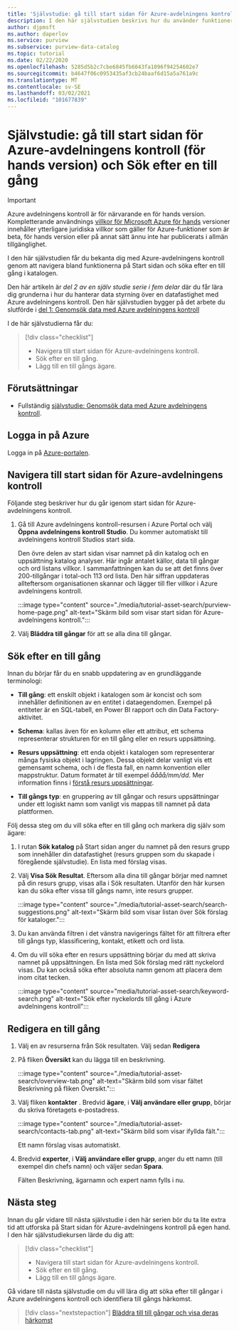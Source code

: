 ```yaml
---
title: 'Självstudie: gå till start sidan för Azure-avdelningens kontroll och Sök efter en till gång'
description: I den här självstudien beskrivs hur du använder funktioner på Start sidan för Azure-avdelningens kontroll och söker i katalogen.
author: djpmsft
ms.author: daperlov
ms.service: purview
ms.subservice: purview-data-catalog
ms.topic: tutorial
ms.date: 02/22/2020
ms.openlocfilehash: 5285d5b2c7cbe6845fb6043fa1096f94254602e7
ms.sourcegitcommit: b4647f06c0953435af3cb24baaf6d15a5a761a9c
ms.translationtype: MT
ms.contentlocale: sv-SE
ms.lasthandoff: 03/02/2021
ms.locfileid: "101677839"
---
```

# <a name="tutorial-navigate-the-azure-purview-preview-home-page-and-search-for-an-asset"></a>Självstudie: gå till start sidan för Azure-avdelningens kontroll (för hands version) och Sök efter en till gång

> [!IMPORTANT]
> Azure avdelningens kontroll är för närvarande en för hands version. Kompletterande användnings [villkor för Microsoft Azure för hands](https://azure.microsoft.com/support/legal/preview-supplemental-terms/) versioner innehåller ytterligare juridiska villkor som gäller för Azure-funktioner som är beta, för hands version eller på annat sätt ännu inte har publicerats i allmän tillgänglighet.

I den här självstudien får du bekanta dig med Azure-avdelningens kontroll genom att navigera bland funktionerna på Start sidan och söka efter en till gång i katalogen.

Den här artikeln är *del 2 av en själv studie serie i fem delar* där du får lära dig grunderna i hur du hanterar data styrning över en datafastighet med Azure avdelningens kontroll. Den här självstudien bygger på det arbete du slutförde i [del 1: Genomsök data med Azure avdelningens kontroll](tutorial-scan-data.md)

I de här självstudierna får du:

> [!div class="checklist"]
>
> * Navigera till start sidan för Azure-avdelningens kontroll.
> * Sök efter en till gång.
> * Lägg till en till gångs ägare.

## <a name="prerequisites"></a>Förutsättningar

* Fullständig [självstudie: Genomsök data med Azure avdelningens kontroll](tutorial-scan-data.md).

## <a name="sign-in-to-azure"></a>Logga in på Azure

Logga in på [Azure-portalen](https://portal.azure.com).

## <a name="navigate-the-azure-purview-home-page"></a>Navigera till start sidan för Azure-avdelningens kontroll

Följande steg beskriver hur du går igenom start sidan för Azure-avdelningens kontroll.

1. Gå till Azure avdelningens kontroll-resursen i Azure Portal och välj **Öppna avdelningens kontroll Studio**. Du kommer automatiskt till avdelningens kontroll Studios start sida.

   Den övre delen av start sidan visar namnet på din katalog och en uppsättning katalog analyser. Här ingår antalet källor, data till gångar och ord listans villkor. I sammanfattningen kan du se att det finns över 200-tillgångar i total-och 113 ord lista. Den här siffran uppdateras allteftersom organisationen skannar och lägger till fler villkor i Azure avdelningens kontroll.

   :::image type="content" source="./media/tutorial-asset-search/purview-home-page.png" alt-text="Skärm bild som visar start sidan för Azure-avdelningens kontroll.":::

1. Välj **Bläddra till gångar** för att se alla dina till gångar.

## <a name="search-for-an-asset"></a>Sök efter en till gång

Innan du börjar får du en snabb uppdatering av en grundläggande terminologi:

* **Till gång**: ett enskilt objekt i katalogen som är koncist och som innehåller definitionen av en entitet i dataegendomen. Exempel på entiteter är en SQL-tabell, en Power BI rapport och din Data Factory-aktivitet.
  
* **Schema**: kallas även för en kolumn eller ett attribut, ett schema representerar strukturen för en till gång eller en resurs uppsättning.

* **Resurs uppsättning**: ett enda objekt i katalogen som representerar många fysiska objekt i lagringen. Dessa objekt delar vanligt vis ett gemensamt schema, och i de flesta fall, en namn konvention eller mappstruktur. Datum formatet är till exempel *åååå/mm/dd*. Mer information finns i [förstå resurs uppsättningar](concept-resource-sets.md).

* **Till gångs typ**: en gruppering av till gångar och resurs uppsättningar under ett logiskt namn som vanligt vis mappas till namnet på data plattformen.

Följ dessa steg om du vill söka efter en till gång och markera dig själv som ägare:

1. I rutan **Sök katalog** på Start sidan anger du namnet på den resurs grupp som innehåller din datafastighet (resurs gruppen som du skapade i föregående självstudie). En lista med förslag visas.

1. Välj **Visa Sök Resultat**. Eftersom alla dina till gångar börjar med namnet på din resurs grupp, visas alla i Sök resultaten. Utanför den här kursen kan du söka efter vissa till gångs namn, inte resurs grupper.

    :::image type="content" source="./media/tutorial-asset-search/search-suggestions.png" alt-text="Skärm bild som visar listan över Sök förslag för kataloger.":::

1. Du kan använda filtren i det vänstra navigerings fältet för att filtrera efter till gångs typ, klassificering, kontakt, etikett och ord lista.

1. Om du vill söka efter en resurs uppsättning börjar du med att skriva namnet på uppsättningen. En lista med Sök förslag med rätt nyckelord visas. Du kan också söka efter absoluta namn genom att placera dem inom citat tecken.

   :::image type="content" source="media/tutorial-asset-search/keyword-search.png" alt-text="Sök efter nyckelords till gång i Azure avdelningens kontroll":::

## <a name="edit-an-asset"></a>Redigera en till gång

1. Välj en av resurserna från Sök resultaten. Välj sedan **Redigera**

1. På fliken **Översikt** kan du lägga till en beskrivning.

    :::image type="content" source="./media/tutorial-asset-search/overview-tab.png" alt-text="Skärm bild som visar fältet Beskrivning på fliken Översikt.":::

1. Välj fliken **kontakter** . Bredvid **ägare**, i **Välj användare eller grupp**, börjar du skriva företagets e-postadress.

    :::image type="content" source="./media/tutorial-asset-search/contacts-tab.png" alt-text="Skärm bild som visar ifyllda fält.":::

    Ett namn förslag visas automatiskt.

1. Bredvid **experter**, i **Välj användare eller grupp**, anger du ett namn (till exempel din chefs namn) och väljer sedan **Spara**.

    Fälten Beskrivning, ägarnamn och expert namn fylls i nu.

## <a name="next-steps"></a>Nästa steg

Innan du går vidare till nästa självstudie i den här serien bör du ta lite extra tid att utforska på Start sidan för Azure-avdelningens kontroll på egen hand. I den här självstudiekursen lärde du dig att:

> [!div class="checklist"]
>
> * Navigera till start sidan för Azure-avdelningens kontroll.
> * Sök efter en till gång.
> * Lägg till en till gångs ägare.

Gå vidare till nästa självstudie om du vill lära dig att söka efter till gångar i Azure avdelningens kontroll och identifiera till gångs härkomst.

> [!div class="nextstepaction"]
> [Bläddra till till gångar och visa deras härkomst](tutorial-browse-and-view-lineage.md)
